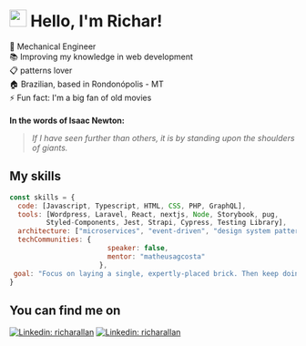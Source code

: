 # <img src="https://media.giphy.com/media/hvRJCLFzcasrR4ia7z/giphy.gif" width="30px"> Hello, I'm Richar!

👷 Mechanical Engineer <br>
📚 Improving my knowledge in web development <br>
📋 patterns lover <br>
🏠 Brazilian, based in Rondonópolis - MT <br>
⚡ Fun fact: I'm a big fan of old movies <br>
<br>
**In the words of Isaac Newton:**
>*If I have seen further than others, it is by standing upon the shoulders of giants.*

## My skills

```javascript
const skills = {
  code: [Javascript, Typescript, HTML, CSS, PHP, GraphQL],
  tools: [Wordpress, Laravel, React, nextjs, Node, Storybook, pug, 
         Styled-Components, Jest, Strapi, Cypress, Testing Library],
  architecture: ["microservices", "event-driven", "design system pattern"],
  techCommunities: {
                        speaker: false,
                        mentor: "matheusagcosta"
                      },
 goal: "Focus on laying a single, expertly-placed brick. Then keep doing that, every day"
}
```

## You can find me on

[![Linkedin: richarallan](https://img.shields.io/badge/-RicharAllan-white?style=flat-square&logo=twitter&logoColor=Blue&link=https://www.twitter.com/richarallan)](https://www.twitter.com/richarallan)
[![Linkedin: richarallan](https://img.shields.io/badge/-RicharAllan-blue?style=flat-square&logo=Linkedin&logoColor=white&link=https://www.linkedin.com/in/richarallan/)](https://www.linkedin.com/in/richarallan/)



<!--
[![Linkedin: richarallan](https://img.shields.io/badge/-RicharAllan-black?style=flat-square&logo=Spotify&logoColor=green&link=https://open.spotify.com/user/richarallanm)](https://open.spotify.com/user/richarallanm)
**richarallan/richarallan** is a ✨ _special_ ✨ repository because its `README.md` (this file) appears on your GitHub profile.
github readme inspirations
https://awesomegithubprofile.tech/
https://github.com/abhisheknaiidu/abhisheknaiidu/blob/master/README.md

Here are some ideas to get you started:

- 🔭 I’m currently working on ...
- 🌱 I’m currently learning ...
- 👯 I’m looking to collaborate on ...
- 🤔 I’m looking for help with ...
- 💬 Ask me about ...
- 📫 How to reach me: ...
- 😄 Pronouns: ...
- ⚡ Fun fact: ...
-->

